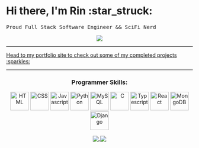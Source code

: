 <div>
  <h1>Hi there, I'm Rin :star_struck:</h1>
  <pre algin = 'center'>Proud Full Stack Software Engineer && SciFi Nerd</pre>
</div>
<div align="center">
  <img src='https://media.tenor.com/TuYN6dmAclUAAAAd/cyberpunk.gif'>
</div>
<hr>
<p>
<a href="https://rin-eleven.com/">Head to my portfolio site to check out some of my completed projects :sparkles:</a>
</p>
<hr>
<div align='center'>
<h3>Programmer Skills:</h3>
<img src='https://upload.wikimedia.org/wikipedia/commons/thumb/3/38/HTML5_Badge.svg/800px-HTML5_Badge.svg.png' alt='HTML' width='50' height='50' >
<img src='https://upload.wikimedia.org/wikipedia/commons/thumb/6/62/CSS3_logo.svg/800px-CSS3_logo.svg.png' alt='CSS' width='50' height='50'>
<img src='https://upload.wikimedia.org/wikipedia/commons/thumb/6/6a/JavaScript-logo.png/800px-JavaScript-logo.png' alt='Javascript' width='50' height='50'>
<img src='https://upload.wikimedia.org/wikipedia/commons/thumb/c/c3/Python-logo-notext.svg/1869px-Python-logo-notext.svg.png' alt='Python' width='50' height='50'>
<img src='https://thumbnail.imgbin.com/21/11/12/imgbin-mysql-logo-database-join-portable-network-graphics-table-fYjBwJzJKBWt9RtriTD0EiXZU_t.jpg' alt='MySQL' width='50' height='50'>
<img src='https://upload.wikimedia.org/wikipedia/commons/thumb/1/18/C_Programming_Language.svg/926px-C_Programming_Language.svg.png' alt='C' width='50' height='50'>
<img src='https://static-00.iconduck.com/assets.00/typescript-icon-icon-1024x1024-vh3pfez8.png' alt='Typescript' width='50' height='50'>
<img src='https://camo.githubusercontent.com/258e4f46e082ec3dcfa3c4a90970a3d69d992c78c977ba7e0dd47b100a66f6f2/68747470733a2f2f63646e2e737667706f726e2e636f6d2f6c6f676f732f72656163742e737667' alt='React' width='50' height='50'>
<img src='https://seeklogo.com/images/M/mongodb-logo-D13D67C930-seeklogo.com.png' alt='MongoDB' width='50' height='50'>
<img src='https://static-00.iconduck.com/assets.00/django-icon-1606x2048-lwmw1z73.png' alt='Django' width='50' height='50'>
 </p>
</div>
<div align='center'>
  <a href="https://github.com/rin-11/github-readme-stats">
  <img align="center" src="https://github-readme-stats.vercel.app/api?username=rin-11&show_icons=true&theme=neon&rank_icon=github&hide=issues" />
    </a>
    <a href="https://github.com/rin-11/github-readme-stats">
  <img align="center" src="https://github-readme-stats.vercel.app/api/top-langs/?username=rin-11&langs_count=8&layout=compact&theme=neon" />
</a>
</div>
